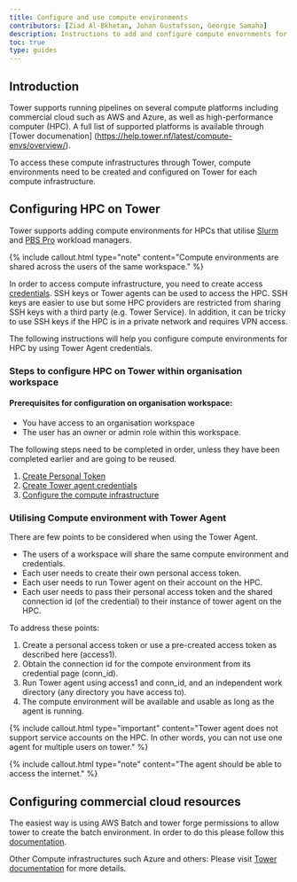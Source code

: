 ```yaml
---
title: Configure and use compute environments
contributors: [Ziad Al-Bkhetan, Johan Gustafsson, Georgie Samaha]
description: Instructions to add and configure compute envornments for HPCs and commercial cloud services.
toc: true
type: guides
---
```


## Introduction

Tower supports running pipelines on several compute platforms including commercial cloud such as AWS and Azure, as well as high-performance computer (HPC). A full list of supported platforms is available through [Tower documenation] (https://help.tower.nf/latest/compute-envs/overview/). 

To access these compute infrastructures through Tower, compute environments need to be created and configured on Tower for each compute infrastructure.


## Configuring HPC on Tower

Tower supports adding compute environments for HPCs that utilise [Slurm](https://help.tower.nf/latest/compute-envs/slurm/) and [PBS Pro](https://help.tower.nf/latest/compute-envs/altair-pbs-pro/) workload managers. 

{% include callout.html type="note" content="Compute environments are shared across the users of the same workspace." %}

In order to access compute infrastructure, you need to create access [credentials](https://help.tower.nf/latest/credentials/overview/#introduction). SSH keys or Tower agents can be used to access the HPC. SSH keys are easier to use but some HPC providers are restricted from sharing SSH keys with a third party (e.g. Tower Service). In addition, it can be tricky to use SSH keys if the HPC is in a private network and requires VPN access. 

The following instructions will help you configure compute environments for HPC by using Tower Agent credentials.


### Steps to configure HPC on Tower within organisation workspace


#### Prerequisites for configuration on organisation workspace:

- You have access to an organisation workspace
- The user has an owner or admin role within this workspace.

The following steps need to be completed in order, unless they have been completed earlier and are going to be reused.

1.	[Create Personal Token](create_personal_token)
2.	[Create Tower agent credentials](create_tower_agent_credentials)
3.	[Configure the compute infrastructure](configuring_compute_environment)


### Utilising Compute environment with Tower Agent

There are few points to be considered when using the Tower Agent.

- The users of a workspace will share the same compute environment and credentials.
- Each user needs to create their own personal access token.
- Each user needs to run Tower agent on their account on the HPC.
- Each user needs to pass their personal access token and the shared connection id (of the credential) to their instance of tower agent on the HPC.

To address these points:

1. Create a personal access token or use a pre-created access token as described here (access1).
2. Obtain the connection id for the compote environment from its credential page (conn_id).
3. Run Tower agent using access1 and conn_id, and an independent work directory (any directory you have access to).
4. The compute environment will be available and usable as long as the agent is running.

{% include callout.html type="important" content="Tower agent does not support service accounts on the HPC. In other words, you can not use one agent for multiple users on tower." %}

{% include callout.html type="note" content="The agent should be able to access the internet." %}


## Configuring commercial cloud resources

The easiest way is using AWS Batch and tower forge permissions to allow tower to create the batch environment. In order to do this please follow this [documentation](https://help.tower.nf/latest/compute-envs/aws-batch/).

Other Compute infrastructures such Azure and others: Please visit [Tower documentation](https://help.tower.nf/latest/compute-envs/overview/) for more details.

